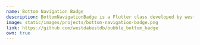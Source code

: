 ```yaml
---
name: Bottom Navigation Badge
description: BottomNavigationBadge is a Flutter class developed by westdabestdb. developed by westdabestdb.
image: static/images/projects/bottom-navigation-badge.png
link: https://github.com/westdabestdb/bubble_bottom_badge
own: true
---
```

